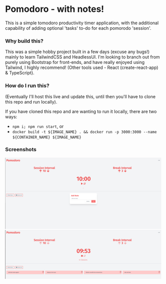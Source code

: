 # Pomodoro - with notes!

This is a simple tomodoro productivity timer application, with the additional capability of adding optional 'tasks' to-do for each pomorodo 'session'.

### Why build this?
This was a simple hobby project built in a few days (excuse any bugs!) mainly to learn TailwindCSS and HeadlessUI.
I'm looking to branch out from purely using Bootstrap for front-ends, and have really enjoyed using Tailwind, I highly recommend!
(Other tools used - React (create-react-app) & TypeScript).

### How do I run this?
(Eventually I'll host this live and update this, until then you'll have to clone this repo and run locally).

If you have cloned this repo and are wanting to run it locally, there are two ways:
- `npm i; npm run start`, or
- `docker build -t ${IMAGE_NAME} . && docker run -p 3000:3000 --name ${CONTAINER_NAME} ${IMAGE_NAME}` 

### Screenshots

![Alt text](./screenshots/add-note.png?raw=true "Adding a new note")
![Alt text](./screenshots/countdown.png?raw=true "Working")